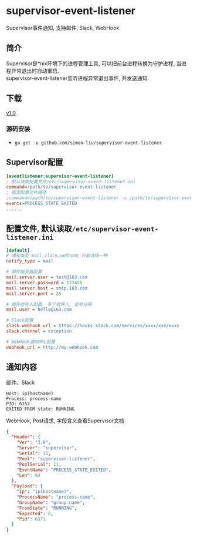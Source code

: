 # supervisor-event-listener
Supervisor事件通知, 支持邮件, Slack, WebHook

## 简介
Supervisor是*nix环境下的进程管理工具, 可以把前台进程转换为守护进程, 当进程异常退出时自动重启.  
supervisor-event-listener监听进程异常退出事件, 并发送通知.
  
## 下载
[v1.0](https://github.com/ouqiang/supervisor-event-listener/releases)

### 源码安装
* `go get -u github.com/simon-liu/supervisor-event-listener`

## Supervisor配置
```ini
[eventlistener:supervisor-event-listener]
; 默认读取配置文件/etc/supervisor-event-listener.ini
command=/path/to/supervisor-event-listener
; 指定配置文件路径
;command=/path/to/supervisor-event-listener -c /path/to/supervisor-event-listener.ini
events=PROCESS_STATE_EXITED
......
```

## 配置文件, 默认读取`/etc/supervisor-event-listener.ini`

```ini 
[default]
# 通知类型 mail,slack,webhook 只能选择一种
notify_type = mail

# 邮件服务器配置
mail.server.user = test@163.com
mail.server.password = 123456
mail.server.host = smtp.163.com
mail.server.port = 25

# 邮件收件人配置, 多个收件人, 逗号分隔
mail.user = hello@163.com

# Slack配置
slack.webhook_url = https://hooks.slack.com/services/xxxx/xxx/xxxx
slack.channel = exception

# WebHook通知URL配置 
webhook_url = http://my.webhook.com

```

## 通知内容
邮件、Slack
```shell
Host: ip(hostname)
Process: process-name
PID: 6152
EXITED FROM state: RUNNING
```
WebHook, Post请求, 字段含义查看Supervisor文档
```json
{
  "Header": {
    "Ver": "3.0",
    "Server": "supervisor",
    "Serial": 11,
    "Pool": "supervisor-listener",
    "PoolSerial": 11,
    "EventName": "PROCESS_STATE_EXITED",
    "Len": 84
  },
  "Payload": {
    "Ip": "ip(hostname)",
    "ProcessName": "process-name",
    "GroupName": "group-name",
    "FromState": "RUNNING",
    "Expected": 0,
    "Pid": 6371
  }
}
```

